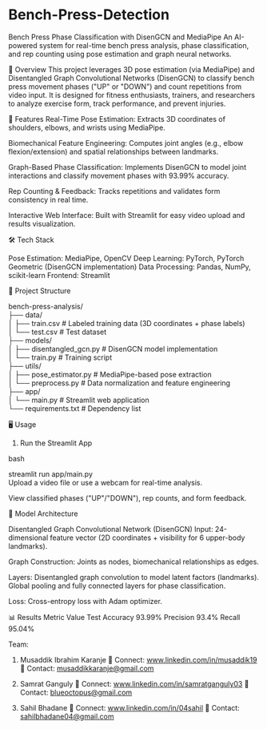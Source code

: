 # Bench-Press-Detection
Bench Press Phase Classification with DisenGCN and MediaPipe
An AI-powered system for real-time bench press analysis, phase classification, and rep counting using pose estimation and graph neural networks.

📌 Overview
This project leverages 3D pose estimation (via MediaPipe) and Disentangled Graph Convolutional Networks (DisenGCN) to classify bench press movement phases ("UP" or "DOWN") and count repetitions from video input. It is designed for fitness enthusiasts, trainers, and researchers to analyze exercise form, track performance, and prevent injuries.

🚀 Features
Real-Time Pose Estimation: Extracts 3D coordinates of shoulders, elbows, and wrists using MediaPipe.

Biomechanical Feature Engineering: Computes joint angles (e.g., elbow flexion/extension) and spatial relationships between landmarks.

Graph-Based Phase Classification: Implements DisenGCN to model joint interactions and classify movement phases with 93.99% accuracy.

Rep Counting & Feedback: Tracks repetitions and validates form consistency in real time.

Interactive Web Interface: Built with Streamlit for easy video upload and results visualization.

🛠️ Tech Stack

Pose Estimation: MediaPipe, OpenCV
Deep Learning: PyTorch, PyTorch Geometric (DisenGCN implementation)
Data Processing: Pandas, NumPy, scikit-learn
Frontend: Streamlit

📂 Project Structure

  bench-press-analysis/  
  ├── data/  
  │   ├── train.csv            # Labeled training data (3D coordinates + phase labels)  
  │   └── test.csv             # Test dataset  
  ├── models/  
  │   ├── disentangled_gcn.py  # DisenGCN model implementation  
  │   └── train.py             # Training script  
  ├── utils/  
  │   ├── pose_estimator.py    # MediaPipe-based pose extraction  
  │   └── preprocess.py        # Data normalization and feature engineering  
  ├── app/  
  │   └── main.py              # Streamlit web application  
  └── requirements.txt         # Dependency list  

🖥️ Usage
1. Run the Streamlit App

bash

streamlit run app/main.py  
Upload a video file or use a webcam for real-time analysis.

View classified phases ("UP"/"DOWN"), rep counts, and form feedback.

🧠 Model Architecture

Disentangled Graph Convolutional Network (DisenGCN)
Input: 24-dimensional feature vector (2D coordinates + visibility for 6 upper-body landmarks).

Graph Construction: Joints as nodes, biomechanical relationships as edges.

Layers:
Disentangled graph convolution to model latent factors (landmarks).
Global pooling and fully connected layers for phase classification.

Loss: Cross-entropy loss with Adam optimizer.

📊 Results
Metric	Value
Test Accuracy	93.99%
Precision	93.4%
Recall	95.04%

Team: 
1) Musaddik Ibrahim Karanje
  🔗 Connect: www.linkedin.com/in/musaddik19
  📧 Contact: musaddikkaranje@gmail.com

2) Samrat Ganguly
  🔗 Connect: www.linkedin.com/in/samratganguly03
  📧 Contact: blueoctopus@gmail.com

3) Sahil Bhadane
  🔗 Connect: www.linkedin.com/in/04sahil
  📧 Contact: sahilbhadane04@gmail.com
